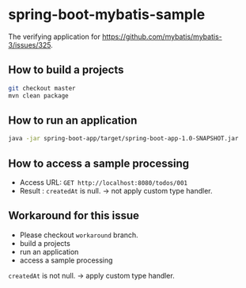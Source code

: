 # spring-boot-mybatis-sample

The verifying application for https://github.com/mybatis/mybatis-3/issues/325.

## How to build a projects

```bash
git checkout master
mvn clean package
```

## How to run an application

```bash
java -jar spring-boot-app/target/spring-boot-app-1.0-SNAPSHOT.jar
```

## How to access a sample processing

* Access URL: `GET http://localhost:8080/todos/001`
* Result : `createdAt` is null. -> not apply custom type handler.

## Workaround for this issue

* Please checkout `workaround` branch.
* build a projects
* run an application
* access a sample processing

`createdAt` is not null. -> apply custom type handler.

